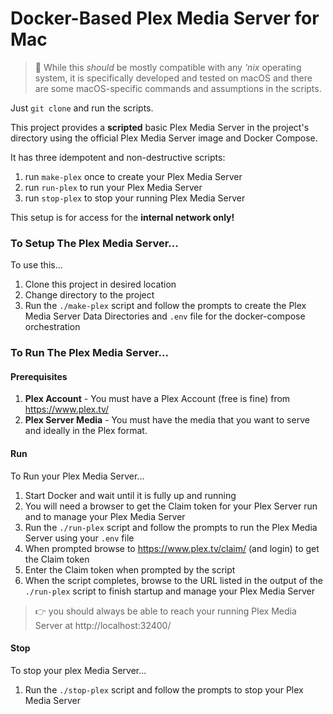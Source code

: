 # Docker-Based Plex Media Server for Mac
> 	:apple: While this _should_ be mostly compatible with any _'nix_
> operating system, it is specifically developed and tested on macOS
> and there are some macOS-specific commands and assumptions in the
> scripts.

Just `git clone` and run the scripts.

This project provides a **scripted** basic Plex Media Server
in the project's directory using the official Plex Media Server
image and Docker Compose.

It has three idempotent and non-destructive scripts:
  1. run `make-plex` once to create your Plex Media Server
  2. run `run-plex` to run your Plex Media Server
  3. run `stop-plex` to stop your running Plex Media Server

This setup is for access for the **internal network only!**

### To Setup The Plex Media Server...
To use this...
  1. Clone this project in desired location
  2. Change directory to the project
  3. Run the `./make-plex` script and follow the prompts
     to create the Plex Media Server Data Directories
     and `.env` file for the docker-compose orchestration

### To Run The Plex Media Server...

#### Prerequisites
  1. **Plex Account** - You must have a Plex Account
     (free is fine) from https://www.plex.tv/
  2. **Plex Server Media** - You must have the media
     that you want to serve and ideally in the Plex format.

#### Run
To Run your Plex Media Server...
  1. Start Docker and wait until it is fully up and running
  2. You will need a browser to get the Claim token for your
     Plex Server run and to manage your Plex Media Server
  3. Run the `./run-plex` script and follow the prompts
     to run the Plex Media Server using your `.env` file
  4. When prompted browse to https://www.plex.tv/claim/ (and login)
     to get the Claim token
  5. Enter the Claim token when prompted by the script
  6. When the script completes, browse to the URL listed
     in the output of the `./run-plex` script to finish startup
     and manage your Plex Media Server

> :point_right: you should always be able to reach your running
> Plex Media Server at http://localhost:32400/

#### Stop
To stop your plex Media Server...
  1. Run the `./stop-plex` script and follow the prompts
     to stop your Plex Media Server
